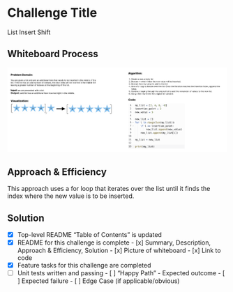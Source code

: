 # Challenge Title
List Insert Shift

## Whiteboard Process
![list_insert_shift_whiteboard](challenge_2.png)

## Approach & Efficiency
This approach uses a for loop that iterates over the list until it finds the index where the new value is to be inserted.


## Solution



 - [x] Top-level README “Table of Contents” is updated
 - [x] README for this challenge is complete
       - [x] Summary, Description, Approach & Efficiency, Solution
       - [x] Picture of whiteboard
       - [x] Link to code
 - [x] Feature tasks for this challenge are completed
 - [ ] Unit tests written and passing
       - [ ] “Happy Path” - Expected outcome
       - [ ] Expected failure
       - [ ] Edge Case (if applicable/obvious)
